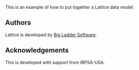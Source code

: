 This is an example of how to put together a Lattice data model.

## Authors

Lattice is developed by [Big Ladder Software](https://bigladdersoftware.com/).

## Acknowledgements

This is developed with support from IBPSA-USA.
